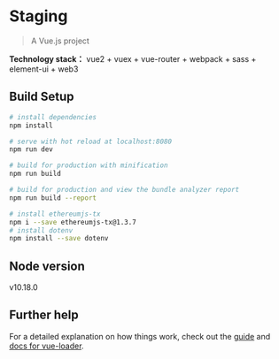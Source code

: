 # Staging

> A Vue.js project

**Technology stack：** vue2 + vuex + vue-router + webpack + sass + element-ui + web3

## Build Setup

``` bash
# install dependencies
npm install

# serve with hot reload at localhost:8080
npm run dev

# build for production with minification
npm run build

# build for production and view the bundle analyzer report
npm run build --report

# install ethereumjs-tx
npm i --save ethereumjs-tx@1.3.7
# install dotenv
npm install --save dotenv
```

## Node version

v10.18.0

## Further help

For a detailed explanation on how things work, check out the [guide](http://vuejs-templates.github.io/webpack/) and [docs for vue-loader](http://vuejs.github.io/vue-loader).

